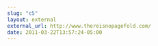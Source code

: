```yaml
---
slug: "c5"
layout: external
external_url: http://www.thereisnopagefold.com/
date: 2011-03-22T13:57:24-05:00
---
```

